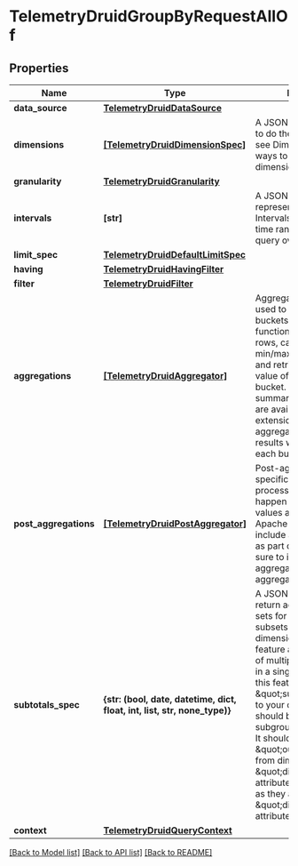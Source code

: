 # TelemetryDruidGroupByRequestAllOf

## Properties
Name | Type | Description | Notes
------------ | ------------- | ------------- | -------------
**data_source** | [**TelemetryDruidDataSource**](TelemetryDruidDataSource.md) |  | 
**dimensions** | [**[TelemetryDruidDimensionSpec]**](TelemetryDruidDimensionSpec.md) | A JSON list of dimensions to do the groupBy over; or see DimensionSpec for ways to extract dimensions.. | 
**granularity** | [**TelemetryDruidGranularity**](TelemetryDruidGranularity.md) |  | 
**intervals** | **[str]** | A JSON Object representing ISO-8601 Intervals. This defines the time ranges to run the query over. | 
**limit_spec** | [**TelemetryDruidDefaultLimitSpec**](TelemetryDruidDefaultLimitSpec.md) |  | [optional] 
**having** | [**TelemetryDruidHavingFilter**](TelemetryDruidHavingFilter.md) |  | [optional] 
**filter** | [**TelemetryDruidFilter**](TelemetryDruidFilter.md) |  | [optional] 
**aggregations** | [**[TelemetryDruidAggregator]**](TelemetryDruidAggregator.md) | Aggregation functions are used to summarize data in buckets. Summarization functions include counting rows, calculating the min/max/sum of metrics and retrieving the first/last value of metrics for each bucket. Additional summarization functions are available with extensions. If no aggregator is provided, the results will be empty for each bucket. | [optional] 
**post_aggregations** | [**[TelemetryDruidPostAggregator]**](TelemetryDruidPostAggregator.md) | Post-aggregations are specifications of processing that should happen on aggregated values as they come out of Apache Druid. If you include a post aggregation as part of a query, make sure to include all aggregators the post-aggregator requires. | [optional] 
**subtotals_spec** | **{str: (bool, date, datetime, dict, float, int, list, str, none_type)}** | A JSON array of arrays to return additional result sets for groupings of subsets of top level dimensions. The subtotals feature allows computation of multiple sub-groupings in a single query. To use this feature, add a \&quot;subtotalsSpec\&quot; to your query, which should be a list of subgroup dimension sets. It should contain the \&quot;outputName\&quot; from dimensions in your \&quot;dimensions\&quot; attribute, in the same order as they appear in the \&quot;dimensions\&quot; attribute. | [optional] 
**context** | [**TelemetryDruidQueryContext**](TelemetryDruidQueryContext.md) |  | [optional] 

[[Back to Model list]](../README.md#documentation-for-models) [[Back to API list]](../README.md#documentation-for-api-endpoints) [[Back to README]](../README.md)


